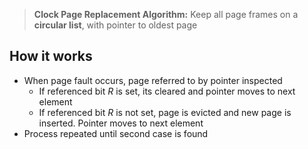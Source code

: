 > **Clock Page Replacement Algorithm:** Keep all page frames on a **circular list**, with pointer to oldest page
## How it works
- When page fault occurs, page referred to by pointer inspected
	- If referenced bit *R* is set, its cleared and pointer moves to next element
	- If referenced bit *R* is not set, page is evicted and new page is inserted. Pointer moves to next element
- Process repeated until second case is found